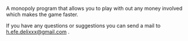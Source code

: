 A monopoly program that allows you to play with out any money involved which makes the game faster.

If you have any questions or suggestions you can send a mail to h.efe.delixxx@gmail.com .
